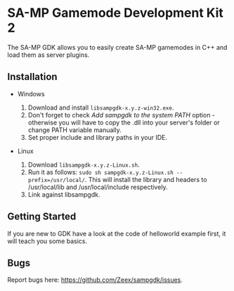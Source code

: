 SA-MP Gamemode Development Kit 2
================================

The SA-MP GDK allows you to easily create SA-MP gamemodes in C++ and load them as server plugins. 

Installation
------------

*	Windows
	1.	Download and install `libsampgdk-x.y.z-win32.exe`. 
	2.	Don't forget to check *Add sampgdk to the system PATH* option - otherwise you will have to 
		copy the .dll into your server's folder or change PATH variable manually.
	3.	Set proper include and library paths in your IDE.

*	Linux
	1.	Download `libsampgdk-x.y.z-Linux.sh`.
	2.	Run it as follows: `sudo sh sampgdk-x.y.z-Linux.sh --prefix=/usr/local/`. This will install
		the library and headers to /usr/local/lib and /usr/local/include respectively.
	3.	Link against libsampgdk.

Getting Started
---------------

If you are new to GDK have a look at the code of helloworld example first, it will teach you some basics.

Bugs
----

Report bugs here: https://github.com/Zeex/sampgdk/issues.


